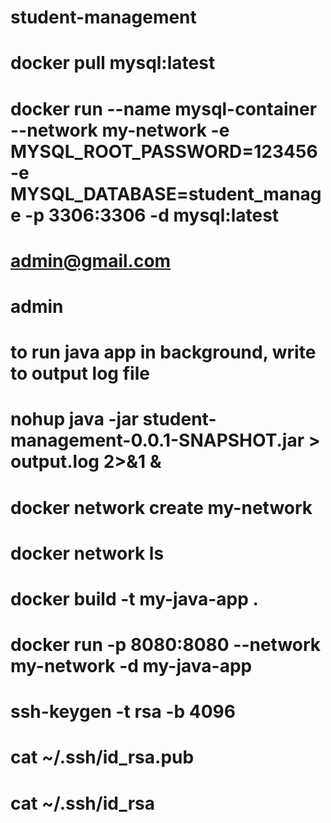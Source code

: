 # student-management
# docker pull mysql:latest
# docker run --name mysql-container --network my-network -e MYSQL_ROOT_PASSWORD=123456 -e MYSQL_DATABASE=student_manage -p 3306:3306 -d mysql:latest
# admin@gmail.com
# admin

# to run java app in background, write to output log file
# nohup java -jar student-management-0.0.1-SNAPSHOT.jar > output.log 2>&1 &

# docker network create my-network
# docker network ls

# docker build -t my-java-app .
# docker run -p 8080:8080 --network my-network -d my-java-app


# ssh-keygen -t rsa -b 4096
# cat ~/.ssh/id_rsa.pub
# cat ~/.ssh/id_rsa
